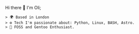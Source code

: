 Hi there 👋 I'm Oli; 


																	






    > 🌍 Based in London
  	> ⚙️ Tech I'm passionate about: Python, Linux, BASH, Astro.
	> 🐧 FOSS and Gentoo Enthusiast.
	
